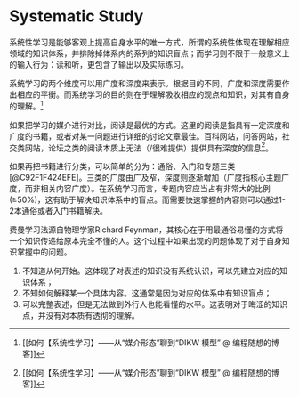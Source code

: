 # Systematic Study


系统性学习是能够客观上提高自身水平的唯一方式，所谓的系统性体现在理解相应领域的知识体系，并排除掉体系内的系列的知识盲点；而学习则不限于一般意义上的输入行为：读和听，更包含了输出以及实际练习。

系统学习的两个维度可以用广度和深度来表示。根据目的不同，广度和深度需要作出相应的平衡。而系统学习的目的则在于理解吸收相应的观点和知识，对其有自身的理解。[^C92F1F424EFE]

如果把学习的媒介进行对比，阅读是最优的方式。这里的阅读是指具有一定深度和广度的书籍，或者对某一问题进行详细的讨论文章最佳。百科网站，问答网站，社交类网站，论坛之类的阅读本质上无法（/很难提供）提供具有深度的信息[^C92F1F424EFE]。

如果再把书籍进行分类，可以简单的分为：通俗、入门和专题三类[@C92F1F424EFE]。三类的广度由广及窄，深度则逐渐增加（广度指核心主题广度，而非相关内容广度）。在系统学习而言，专题内容应当占有非常大的比例(≥50%)，这有助于解决知识体系中的盲点。而需要快速掌握的内容则可以通过1-2本通俗或者入门书籍解决。

费曼学习法源自物理学家Richard Feynman，其核心在于用最通俗易懂的方式将一个知识传递给原本完全不懂的人。这个过程中如果出现的问题体现了对于自身知识掌握中的问题。

1. 不知道从何开始。这体现了对表述的知识没有系统认识，可以先建立对应的知识体系；
2. 不知如何解释某一个具体内容。这通常是因为对应的体系中有知识盲点；
3. 可以完整表述，但是无法做到外行人也能看懂的水平。这表明对于晦涩的知识点，并没有对本质有透彻的理解。


[^C92F1F424EFE]: [[如何【系统性学习】——从“媒介形态”聊到“DIKW 模型” @ 编程随想的博客]]
